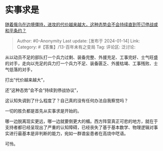 # 实事求是
[随着俄乌在边境僵持，进攻的代价越来越大，这种态势会不会持续直到签订停战或和平条约？](https://www.zhihu.com/question/638777686/answer/3362079452)

> Author: #0-Anonymity
> Last update: [发布于 2024-01-14]
> Link:
> Category: #【答集】/13-百年未有之变局 
> Tag:
> 评论区:
> 泛讨论:

从以动员不足的部队打一个兵力过剩、装备完整、外援充足、工事完好、士气旺盛的对手，走向以充足的兵力打一个兵力不足、装备匮乏、外援枯竭、工事残败、士气低落的对手，

打出“代价越来越大”，

还“这种态势”会不会“持续到停战协议”，

这认知失调到了什么程度了？自己真的没有任何办法自我察觉吗？

一切的胜负都是首先从实事求是开始的。

哪一边脱离现实更远，哪一边就要倒更大的楣。西方阵营真正可悲的地方，就在于支持者都已经呈现出了严重的认知障碍，已经丧失了基于基本数学、物理逻辑对事实进行最基本是非判断的能力，宛如一群谵妄患者在高烧中呓语。

可怜。

